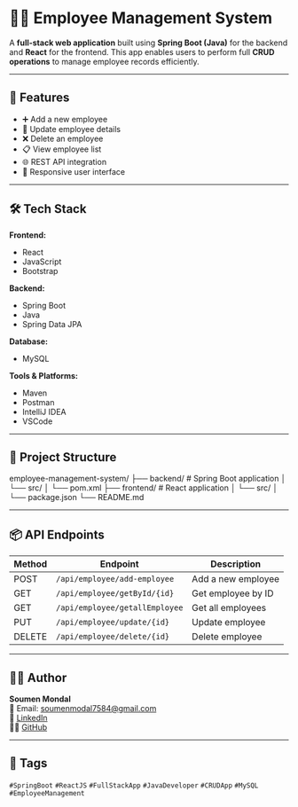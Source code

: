 # 👨‍💼 Employee Management System

A **full-stack web application** built using **Spring Boot (Java)** for the backend and **React** for the frontend. This app enables users to perform full **CRUD operations** to manage employee records efficiently.

---

## 🚀 Features

- ➕ Add a new employee  
- 🔄 Update employee details  
- ❌ Delete an employee  
- 📋 View employee list  
- 🌐 REST API integration  
- 📱 Responsive user interface

---

## 🛠️ Tech Stack

**Frontend:**  
- React  
- JavaScript  
- Bootstrap  

**Backend:**  
- Spring Boot  
- Java  
- Spring Data JPA  

**Database:**  
- MySQL  

**Tools & Platforms:**  
- Maven  
- Postman  
- IntelliJ IDEA  
- VSCode  

---

## 📁 Project Structure

employee-management-system/
├── backend/ # Spring Boot application
│ └── src/
│ └── pom.xml
├── frontend/ # React application
│ └── src/
│ └── package.json
└── README.md


---

## 📦 API Endpoints

| Method | Endpoint                         | Description          |
|--------|----------------------------------|----------------------|
| POST   | `/api/employee/add-employee`     | Add a new employee   |
| GET    | `/api/employee/getById/{id}`     | Get employee by ID   |
| GET    | `/api/employee/getallEmployee`   | Get all employees    |
| PUT    | `/api/employee/update/{id}`      | Update employee      |
| DELETE | `/api/employee/delete/{id}`      | Delete employee      |

---


## 🙋‍♂️ Author

**Soumen Mondal**  
📧 Email: [soumenmodal7584@gmail.com](mailto:soumenmodal7584@gmail.com)  
🔗 [LinkedIn](https://www.linkedin.com/in/soumen-mondal-99362b246/)  
👨‍💻 [GitHub](https://github.com/Soumen-JavaDev)

---

## 📌 Tags

`#SpringBoot` `#ReactJS` `#FullStackApp` `#JavaDeveloper` `#CRUDApp` `#MySQL` `#EmployeeManagement`

